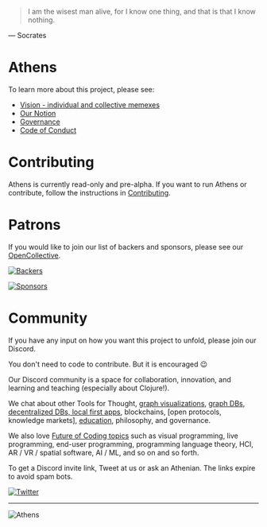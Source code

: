 > I am the wisest man alive, for I know one thing, and that is that I know nothing.

— Socrates

# Athens

To learn more about this project, please see:

- [Vision - individual and collective memexes](https://github.com/athensresearch/athens/blob/master/VISION.md)
- [Our Notion](https://www.notion.so/athensresearch/Athens-Research-67e1c6068cb449ff935d10e882fd9b05)
- [Governance](https://github.com/athensresearch/athens/blob/master/GOVERNANCE.md)
- [Code of Conduct](https://github.com/athensresearch/athens/blob/master/CODE_OF_CONDUCT.md)

# Contributing

Athens is currently read-only and pre-alpha. If you want to run Athens or contribute, follow the instructions in [Contributing](https://github.com/athensresearch/athens/blob/master/CONTRIBUTING.md).

# Patrons

If you would like to join our list of backers and sponsors, please see our [OpenCollective](https://opencollective.com/athens).

[1]: https://opencollective.com/athens
[1.1]: https://opencollective.com/athens/tiers/backer.svg?avatarHeight=36
[1.2]: https://opencollective.com/athens/tiers/sponsor.svg?avatarHeight=36

[![Backers][1.1]][1]

[![Sponsors][1.2]][1]

# Community

If you have any input on how you want this project to unfold, please join our Discord.

You don't need to code to contribute. But it is encouraged 😉

Our Discord community is a space for collaboration, innovation, and learning and teaching (especially about Clojure!).

We chat about other Tools for Thought, [graph visualizations](https://github.com/athensresearch/athens/issues/21), [graph DBs, decentralized DBs, local first apps](https://github.com/athensresearch/athens/issues/9), blockchains, [open protocols, knowledge markets], [education](https://github.com/athensresearch/athens/blob/master/doc/ClojureFam.md), philosophy, and governance.

We also love [Future of Coding topics](https://futureofcoding.org/episodes/046#question-thirteen-what-foc-topics-interest-you-most) such as visual programming, live programming, end-user programming, programming language theory, HCI, AR / VR / spatial software, AI / ML, and so on and so forth.

To get a Discord invite link, Tweet at us or ask an Athenian. The links expire to avoid spam bots.

[![Twitter][2]][2.1]

[2]: https://i.imgur.com/S41NYml.png
[2.1]: https://twitter.com/AthensResearch

---

![Athens](doc/athens-1920.jpg)

